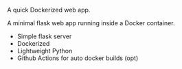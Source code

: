 A quick Dockerized web app.

A minimal flask web app running inside a Docker container.
* Simple flask server
* Dockerized
* Lightweight Python
* Github Actions for auto docker builds (opt)
